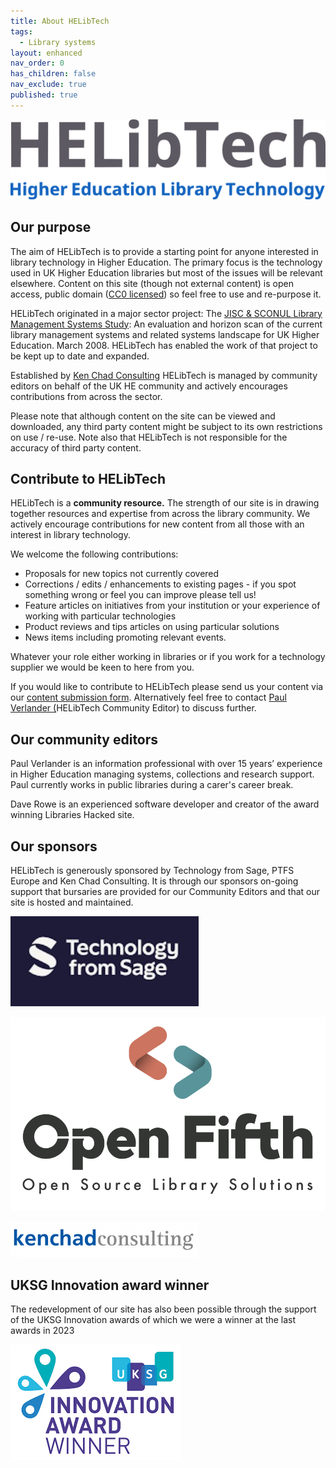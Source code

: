 ```yaml
---
title: About HELibTech
tags:
  - Library systems
layout: enhanced
nav_order: 0
has_children: false
nav_exclude: true
published: true
---
```

![A text logo for Higher Education Library Technology](/assets/images/logo-no-background.svg)

## Our purpose

The aim of HELibTech is to provide a starting point for anyone interested in library technology in Higher Education. The primary focus is the technology used in UK Higher Education libraries but most of the issues will be relevant elsewhere. Content on this site (though not external content) is open access, public domain ([CC0 licensed](https://creativecommons.org/publicdomain/zero/1.0/)) so feel free to use and re-purpose it.

HELibTech originated in a major sector project: The [JISC & SCONUL Library Management Systems Study](http://www.webarchive.org.uk/wayback/archive/20140615073047/http://www.jisc.ac.uk/media/documents/programmes/resourcediscovery/lmsstudy.pdf): An evaluation and horizon scan of the current library management systems and related systems landscape for UK Higher Education. March 2008. HELibTech has enabled the work of that project to be kept up to date and expanded.

Established by [Ken Chad Consulting](http://www.kenchadconsulting.com/) HELibTech is managed by community editors on behalf of the UK HE community and actively encourages contributions from across the sector.

Please note that although content on the site can be viewed and downloaded, any third party content might be subject to its own restrictions on use / re-use. Note also that HELibTech is not responsible for the accuracy of third party content.

## Contribute to HELibTech

HELibTech is a **community resource.** The strength of our site is in drawing together resources and expertise from across the library community. We actively encourage contributions for new content from all those with an interest in library technology.

We welcome the following contributions:

* Proposals for new topics not currently covered
* Corrections / edits / enhancements to existing pages - if you spot something wrong or feel you can improve please tell us!
* Feature articles on initiatives from your institution or your experience of working with particular technologies
* Product reviews and tips articles on using particular solutions
* News items including promoting relevant events.

Whatever your role either working in libraries or if you work for a technology supplier we would be keen to here from you.

If you would like to contribute to HELibTech please send us your content via our [content submission form](https://forms.gle/UmtXM59GMVpq1uMr5). Alternatively feel free to contact [Paul Verlander (](paulverlander@gmail.com)HELibTech Community Editor) to discuss further.

## Our community editors

Paul Verlander is an information professional with over 15 years’ experience in Higher Education managing systems, collections and research support. Paul currently works in public libraries during a carer's career break.

Dave Rowe is an experienced software developer and creator of the award winning Libraries Hacked site.

## Our sponsors

HELibTech is generously sponsored by Technology from Sage, PTFS Europe and Ken Chad Consulting. It is through our sponsors on-going support that bursaries are provided for our Community Editors and that our site is hosted and maintained.

![](/assets/images/tehcnology-from-sage.jpg)

![](/assets/images/open-fifth-branding-final-b-w-cropped-1-.png)

![](/assets/images/ken-chad-consulting-logo-300x57.png)

## UKSG  Innovation award winner

The redevelopment of our site has also been possible through the support of the UKSG Innovation awards of which we were a winner at the last awards in 2023

![](/assets/images/uksg-logo.png)

![]()

![]()

![]()

